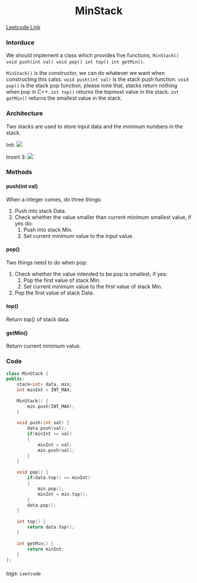 <center><h1>MinStack</h1></center>

[Leetcode Link](//https://leetcode.com/problems/min-stack/submissions/)

### Intorduce
We should implement a class which provides five functions, 
`MinStack() void push(int val) void pop() int top() int getMin()`.

`MinStack()` is the constructor, we can do whatever we want when constructing this calss.
`void push(int val)` is the stack push function.
`void pop()` is the stack pop function, please note that, stacks return nothing when pop in C++.
`int top()` returns the topmost value in the stack.
`int getMin()` returns the smallest value in the stack.

### Architecture
Two stacks are used to store input data and the minimum numbers in the stack.

Init:
![](https://i.imgur.com/zazng9S.png)

Insert 3:
![](https://i.imgur.com/yoEKfuP.png)


### Methods
#### push(int val)
When a integer comes, do three things:
1. Push into stack Data.
2. Check whether the value smaller than current minimum smallest value, if yes do:
    1. Push into stack Min.
    2. Set current minimum value to the input value.

#### pop()
Two things need to do when pop:
1. Check whether the value intended to be pop is smallest, if yes:
    1. Pop the first value of stack Min.
    2. Set current minimum value to the first value of stack Min.
2. Pop the first value of stack Data.

#### top()
Return top() of stack data.

#### getMin()
Return current minimum value.

### Code
```cpp
class MinStack {
public:
    stack<int> data, min;
    int minInt = INT_MAX;
    
    MinStack() {
        min.push(INT_MAX);
    }
    
    void push(int val) {
        data.push(val);
        if(minInt >= val)
        {
            minInt = val;
            min.push(val);
        }
    }
    
    void pop() {
        if(data.top() == minInt)
        {
            min.pop();
            minInt = min.top();
        }
        data.pop();
    }
    
    int top() {
        return data.top();
    }
    
    int getMin() {
        return minInt;
    }
};
```

###### tags: `Leetcode`